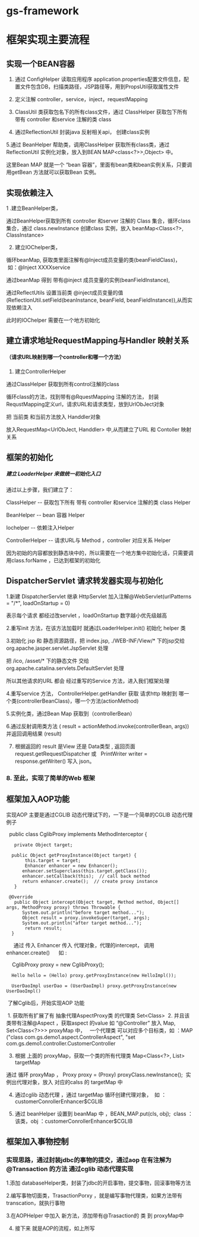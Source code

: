 # gs-framework

框架实现主要流程
=====

实现一个BEAN容器
-----


1. 通过 ConfigHelper 读取应用程序 application.properties配置文件信息，配置文件包含DB，扫描类路径，JSP路径等，用到PropsUtil获取属性文件

2. 定义注解 controller，service，inject，requestMapping

3. ClassUtil 类获取包名下的所有class文件，通过 ClassHelper 获取包下所有 带有 controller 和service 注解的类 class

4. 通过ReflectionUtil 封装java 反射相关api， 创建class实例

5.通过 BeanHelper 帮助类，调用ClassHelper 获取所有class类，通过 ReflectionUtil 实例化对象，放入到BEAN MAP<class<?>>,Object> 中。

这里Bean MAP 就是一个 “bean 容器”，里面有bean类和bean实例关系，只要调用getBean 方法就可以获取Bean 实例。

实现依赖注入
----
1 .建立BeanHelper类， 

通过BeanHelper获取到所有 controller 和server 注解的 Class 集合，循环class 集合，通过 class.newInstance 创建class 实例，放入 beanMap<Class<?>, ClassInstance> 

2. 建立IOChelper类， 

循环beanMap, 获取类里面注解有@Inject成员变量的类(beanFieldClass)，  如：@Inject XXXXservice 

通过beanMap 得到 带有@inject 成员变量的实例(beanFieldInstance), 

通过ReflectUtils 设置当前类 @inject成员变量的值 (ReflectionUtil.setField(beanInstance, beanField, beanFieldInstance)),从而实现依赖注入

此时的IOChelper 需要在一个地方初始化


建立请求地址RequestMapping与Handler 映射关系 
----
#### （请求URL映射到哪一个controller和哪一个方法）

1. 建立ControllerHelper 

通过ClassHelper 获取到所有control注解的class 

循环class的方法，找到带有@RquestMapping 注解的方法， 封装RequstMapping定义url，请求URL和请求类型，放到UrlObJect对象

把 当前类 和当前方法放入 Handdler对象 

放入RequestMap<UrlObJect, Handdler> 中,从而建立了URL 和 Contoller 映射关系

框架的初始化
----
##### 建立 LoaderHelper 来做统一初始化入口 

通过以上步骤，我们建立了： 

ClassHelper -- 获取包下所有 带有 controller 和service 注解的类 class Helper

BeanHelper -- bean 容器 Helper

Iochelper -- 依赖注入Helper

ControllerHelper  -- 请求URL与 Method ，controller 对应关系 Helper

因为初始的内容都放到静态块中的，所以需要在一个地方集中初始化话，只需要调用class.forName ，已达到框架的初始化


DispatcherServlet 请求转发器实现与初始化
----

1.新建 DispatcherServlet 继承 HttpServlet  加入注解@WebServlet(urlPatterns = "/*", loadOnStartup = 0) 

表示每个请求 都经过改servlet ，loadOnStartup 数字越小优先级越高

2.重写init 方法，在该方法加载时 就通过LoaderHelper.init() 初始化 helper 类

3.初始化 jsp 和 静态资源路径，把 index.jsp, ./WEB-INF/View/* 下的jsp交给 org.apache.jasper.servlet.JspServlet 处理 

把 /ico, /asset/* 下的静态文件 交给 org.apache.catalina.servlets.DefaultServlet 处理 

所以其他请求的URL 都会 经过重写的Service 方法，进入我们框架处理

4.重写service 方法， ControllerHelper.getHandler 获取 请求http 映射到 哪一个类(controllerBeanClass)，哪一个方法(actionMethod)

5.实例化类，通过Bean Map 获取到（controllerBean） 

6.通过反射调用类方法 ( result = actionMethod.invoke(controllerBean, args))   并返回调用结果 (result)
 
7. 根据返回的 result 是View 还是 Data类型 , 返回页面  request.getRequestDispatcher 或   PrintWriter writer = response.getWriter() 写入 json。


### 8. 至此，实现了简单的Web 框架


## 框架加入AOP功能

实现AOP 主要是通过CGLIB 动态代理试下的，一下是一个简单的CGLIB 动态代理 例子 

   public class CglibProxy implements MethodInterceptor { 
   
       private Object target;    
         
      public Object getProxyInstance(Object target) {    
           this.target = target;  
           Enhancer enhancer = new Enhancer();    
          enhancer.setSuperclass(this.target.getClass());    
          enhancer.setCallback(this);  // call back method  
          return enhancer.create();  // create proxy instance  
       }    
         
     @Override  
       public Object intercept(Object target, Method method, Object[] args, MethodProxy proxy) throws Throwable {  
          System.out.println("before target method...");  
          Object result = proxy.invokeSuper(target, args);  
          System.out.println("after target method...");  
           return result;  
      }  
      
      通过 传入 Enhancer 传入 代理对象，代理的intercept， 调用enhancer.create() 
      如 : 
      
      CglibProxy proxy = new CglibProxy(); 
      
      Hello hello = (Hello) proxy.getProxyInstance(new HelloImpl()); 
      
      UserDaoImpl userDao = (UserDaoImpl) proxy.getProxyInstance(new UserDaoImpl()
      
      
  了解Cglib后，开始实现AOP 功能
  

  1. 获取所有扩展了有 抽象代理AspectProxy类 的代理类  Set<Class<?>>
  2. 并且该类带有注解@Aspect ，获取aspect 的value 如 “@Controller” 放入 Map<Class<?>, Set<Class<?>>> proxyMap 中，
   
   一个代理类 可以对应多个目标类，如 ：MAP ("class com.gs.demo1.aspect.ControllerAspect", "set<list> com.gs.demo1.controller.CustomerController 
 
 3. 根据 上面的 proxyMap，获取一个类的所有代理类   Map<Class<?>, List<Proxy>> targetMap 
 
 通过 循环 proxyMap ， Proxy proxy = (Proxy) proxyClass.newInstance();  实例出代理对象，放入 对应的calss 的 targetMap 中

4. 通过cglib 动态代理 ，通过 targetMap 循环创建代理对象，  如 ：customerConrollerEnhancer$CGLIB 

5. 通过 beanHelper 设置到 beanMap 中 ，BEAN_MAP.put(cls, obj);  class ：该类，obj ：customerConrollerEnhancer$CGLIB 



## 框架加入事物控制
### 实现思路，通过封装jdbc的事物的提交，通过aop 在有注解为@Transaction 的方法 通过cglib 动态代理实现

1.添加 databaseHelper类，封装了jdbc的开启事物，提交事物，回滚事物等方法 

2.编写事物切面类，TrasactionPorxy ，就是编写事物代理类，如果方法带有transcation，就执行事物 

3.在AOPHelper 中加入 新方法，添加带有@Trasaction的 类 到 proxyMap中 

4. 接下来 就是AOP的流程，如上所写
